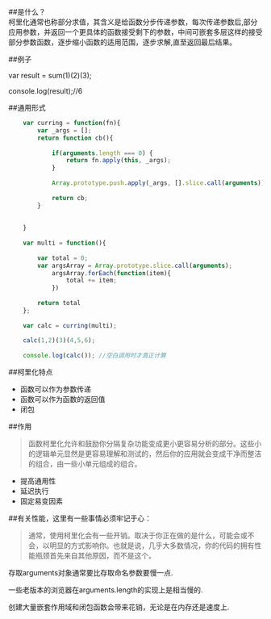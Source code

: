 ##是什么？  
柯里化通常也称部分求值，其含义是给函数分步传递参数，每次传递参数后,部分应用参数，并返回一个更具体的函数接受剩下的参数，中间可嵌套多层这样的接受部分参数函数，逐步缩小函数的适用范围，逐步求解,直至返回最后结果。

##例子  

var result = sum(1)(2)(3);
 
console.log(result);//6  

##通用形式  
```javascript
    var curring = function(fn){
        var _args = [];
        return function cb(){
 
            if(arguments.length === 0) {
                return fn.apply(this, _args);
            }
 
            Array.prototype.push.apply(_args, [].slice.call(arguments));
 
            return cb;
        }
 
 
    }
 
    var multi = function(){
 
        var total = 0;
        var argsArray = Array.prototype.slice.call(arguments);
            argsArray.forEach(function(item){
                total += item;
            })
 
        return total
    };
 
    var calc = curring(multi);
 
    calc(1,2)(3)(4,5,6);
 
    console.log(calc()); //空白调用时才真正计算

```
##柯里化特点  
- 函数可以作为参数传递
- 函数可以作为函数的返回值
- 闭包  

##作用  
>函数柯里化允许和鼓励你分隔复杂功能变成更小更容易分析的部分。这些小的逻辑单元显然是更容易理解和测试的，然后你的应用就会变成干净而整洁的组合，由一些小单元组成的组合。  

- 提高通用性
- 延迟执行  
- 固定易变因素

##有关性能，这里有一些事情必须牢记于心：
>通常，使用柯里化会有一些开销。取决于你正在做的是什么，可能会或不会，以明显的方式影响你。也就是说，几乎大多数情况，你的代码的拥有性能瓶颈首先来自其他原因，而不是这个。

存取arguments对象通常要比存取命名参数要慢一点.

一些老版本的浏览器在arguments.length的实现上是相当慢的.

创建大量嵌套作用域和闭包函数会带来花销，无论是在内存还是速度上.






















